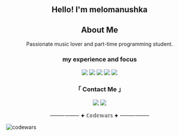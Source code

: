 <h2 align="center">Hello! I'm melomanushka</h2>

<h2 align="center">About Me</h2>
<p align="center">
  Passionate music lover and part-time programming student.
</p>

<h3 align="center">my experience and focus</h3>
<p align="center">
  <img src="https://img.shields.io/badge/Code-Java-blue?style=for-the-badge">
  <img src="https://img.shields.io/badge/Code-C%23-green?style=for-the-badge">
  <img src="https://img.shields.io/badge/Code-Python-yellow?style=for-the-badge">
  <img src="https://img.shields.io/badge/Database-MySQL-lightgrey?style=for-the-badge">
  <img src="https://img.shields.io/badge/Markup-HTML-orange?style=for-the-badge">
</p>

<h3 align="center">「 Contact Me 」</h3>
<p align="center">
		<a href="https://vk.com/d.lisi" style="text-decoration: none;">
			<img src="https://img.shields.io/badge/VK-melomanushka-blue?style=for-the-badge&logo=vk">
		</a>
		<a href="https://t.me/melomanushke" style="text-decoration: none;">
			<img src="https://img.shields.io/badge/Telegram-melomanushka-blue?style=for-the-badge&logo=telegram">
		</a>
</p>
<p align="center">⸻⸻ ⯌ ℂ𝕠𝕕𝕖𝕨𝕒𝕣𝕤 ⯌ ⸻⸻</p>

![codewars](https://www.codewars.com/users/melomanushka/badges/large)

